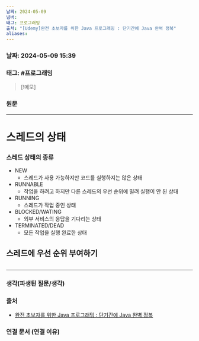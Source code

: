 ```yaml
---
날짜: 2024-05-09
넘버: 
태그: 프로그래밍
출처: "[Udemy]완전 초보자를 위한 Java 프로그래밍 : 단기간에 Java 완벽 정복"
aliases:
---
```

### 날짜:  2024-05-09 15:39

### 태그: #프로그래밍 

>[!메모]
>

### 원문
---
# 스레드의 상태
### 스레드 상태의 종류
- NEW
	- 스레드가 사용 가능하지만 코드를 실행하지는 않은 상태
- RUNNABLE
	- 작업을 하려고 하지만 다른 스레드의 우선 순위에 밀려 실행이 안 된 상태
- RUNNING
	- 스레드가 작업 중인 상태
- BLOCKED/WATING
	- 외부 서비스의 응답을 기다리는 상태
- TERMINATED/DEAD
	- 모든 작업을 실행 완료한 상태
## 스레드에 우선 순위 부여하기
```java

```

---
### 생각(파생된 질문/생각)

### 출처
- [완전 초보자를 위한 Java 프로그래밍 : 단기간에 Java 완벽 정복](https://www.udemy.com/course/best-java-programming/?couponCode=ST6MT42324)

### 연결 문서 (연결 이유)
